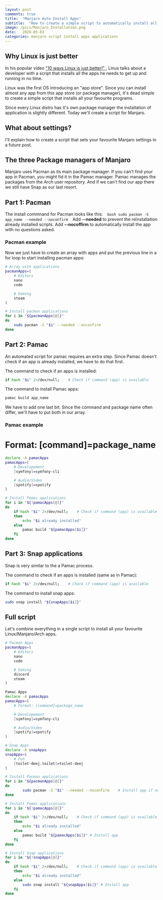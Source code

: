 ```yaml
---
layout: post
comments: true
title:  "Manjaro Auto Install Apps"
subtitle:  "How to create a simple script to automatically install all your favourite applications"
image: /pics/Manjaro_Installation.png
date:   2020-05-03
categories: manjaro script install apps applications
---
```


## Why Linux is just better

In his popular video ["10 ways Linux is just better!" ](https://www.youtube.com/watch?v=4halg2kzPms), Linus talks about a developer with a script that installs all the apps he needs to get up and running in no time.

Linux was the first OS introducing an "app store". Since you can install almost any app from this app store (or package manager), it's dead simple to create a simple script that installs all your favourite programs.

Since every Linux distro has it's own package manager the installation of application is slightly different. Today we'll create a script for Manjaro.

## What about settings?

I'll explain how to create a script that sets your favourite Manjaro settings in a future post.

## The three Package managers of Manjaro

Manjaro uses Pacman as its main package manager. If you can't find your app in Pacman, you might fid it in the Pamac manager. Pamac manages the packages from the Arch user repository. And if we can't find our app there we still have Snap as our last resort.

## Part 1: Pacman

The install commnand for Pacman looks like this:
` ` ` bash
sudo pacman -S app_name --needed --noconfirm
` ` ` 
Add **--needed** to prevent the reïnstallation already installed scripts.
Add **--nocoffirm** to automatically install the app with no questions asked.

### Pacman example

Now we just have to create an array with apps and put the previous line in a for loop to start installing pacman apps:

```bash
# Array with applications
pacmanApps=(
    # Editors
    nano
    code

    # Gaming
    steam
)

# Install pacman applications
for i in "${pacmanApps[@]}"
do
    sudo pacman -S "$i" --needed --noconfirm
done
```

## Part 2: Pamac

An automated script for pamac requires an extra step. Since Pamac doesn't check if an app is already installed, we have to do that first.

The command to check if an apps is installed:
```bash
if hash "$i" 2>/dev/null;    # Check if command (app) is available
```

The command to install Pamac apps:
```bash
pamac build app_name
```

We have to add one last bit. Since the command and package name often differ, we'll have to put both in our array.

### Pamac example

# Format: [command]=package_name

```bash
declare -A pamacApps
pamacApps=(
    # Developement
    [symfony]=symfony-cli

    # Audio/Video
    [spotify]=spotify
)

# Install Pamac applications
for i in "${!pamacApps[@]}"
do
    if hash "$i" 2>/dev/null;    # Check if command (app) is available
    then
        echo "$i already installed"
    else
        pamac build "${pamacApps[$i]}"
    fi
done

```

## Part 3: Snap applications

Snap is very similar to the a Pamac process.

The command to check if an apps is installed (same as in Pamac):
```bash
if hash "$i" 2>/dev/null;    # Check if command (app) is available
```

The command to install snap apps:
```bash
sudo snap install "${snapApps[$i]}"
```

## Full script

Let's combine everything in a single script to install all your favourite Linux/Manjaro/Arch apps. 

```bash
# Pacman Apps
pacmanApps=(
    # Editors
    nano
    code

    # Gaming
    discord
    steam
)

Pamac Apps
declare -A pamacApps
pamacApps=(
    # Format: [command]=package_name

    # Developement
    [symfony]=symfony-cli

    # Audio/Video
    [spotify]=spotify
)

# Snap Apps
declare -A snapApps
snapApps=(
    # Fun
    [toilet-deej.toilet]=toilet-deej    
)

# Install Pacman applications
for i in "${pacmanApps[@]}"
do
        sudo pacman -S "$i" --needed --noconfirm    # Install app if needed, without asking questions
done

# Install Pamac applications
for i in "${!pamacApps[@]}"
do
    if hash "$i" 2>/dev/null;    # Check if command (app) is available
    then
        echo "$i already installed"
    else
        pamac build "${pamacApps[$i]}" # Install app
    fi
done

# Install Snap applications
for i in "${!snapApps[@]}"
do
    if hash "$i" 2>/dev/null;    # Check if command (app) is available
    then
        echo "$i already installed"
    else
        sudo snap install "${snapApps[$i]}" # Install app
    fi
done
```


